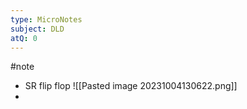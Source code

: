 ```yaml
---
type: MicroNotes
subject: DLD
atQ: 0
---
```

#note
- SR flip flop ![[Pasted image 20231004130622.png]]
- 